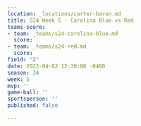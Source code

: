 ```yaml
---
location: _locations/carter-baron.md
title: S24 Week 5 - Carolina Blue vs Red
teams-score:
- team: _teams/s24-carolina-blue.md
  score: 
- team: _teams/s24-red.md
  score: 
field: "2"
date: 2023-04-02 12:30:00 -0400
season: 24
week: 5
mvp: ''
game-ball: ''
sportsperson: ''
published: false

---
```


